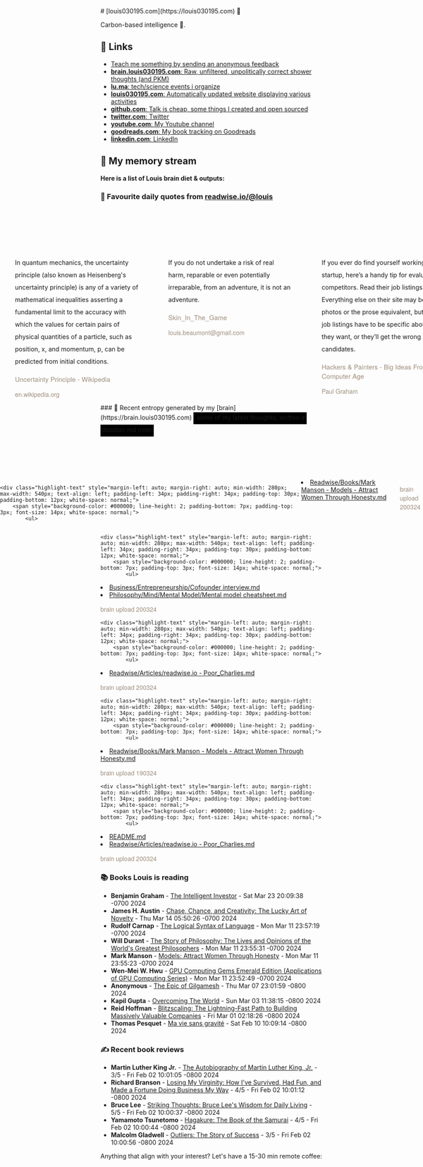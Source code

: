 <link rel="shortcut icon" href="/favicon.ico">
# [louis030195.com](https://louis030195.com) 🤔

Carbon-based intelligence 🐒. 

## 🔗 Links

- [Teach me something by sending an anonymous feedback](https://www.admonymous.co/louis030195)
- [**brain.louis030195.com**: Raw, unfiltered, unpolitically correct shower thoughts (and PKM)](https://brain.louis030195.com)
- [**lu.ma**: tech/science events i organize](https://lu.ma/u/louis030195/events?past=1)
- [**louis030195.com**: Automatically updated website displaying various activities](https://louis030195.com)
- [**github.com**: Talk is cheap, some things I created and open sourced](https://github.com/louis030195)
- [**twitter.com**: Twitter](https://twitter.com/@louis030195)
- [**youtube.com**: My Youtube channel](https://www.youtube.com/channel/UCQyHp-A6Y4hwRt7qmi_TYOQ)
- [**goodreads.com**: My book tracking on Goodreads](https://www.goodreads.com/user/show/103091881-louis-beaumont)
- [**linkedin.com**: LinkedIn](https://www.linkedin.com/in/louis030195)

## 🌊 My memory stream

**Here is a list of Louis brain diet & outputs:**

### 👋 Favourite daily quotes from [readwise.io/@louis](https://readwise.io/@louis)
<div class="some-highlights" style="display: flex;
  margin-left: -50vw;
  left: 50%;
  overflow-x: scroll;
  width: 100vw;
  position: relative; margin-top: 6rem;">
<div class="highlight-text" style="margin-left: auto; margin-right: auto; min-width: 280px; max-width: 540px; text-align: left; padding-left: 34px; padding-right: 34px; padding-top: 30px; padding-bottom: 12px; white-space: normal;">
<span style="background-color: transparent; line-height: 2; padding-bottom: 7px; padding-top: 3px; font-size: 14px; white-space: normal;">
          In quantum mechanics, the uncertainty principle (also known as Heisenberg's uncertainty principle) is any of a variety of mathematical inequalities asserting a fundamental limit to the accuracy with which the values for certain pairs of physical quantities of a particle, such as position, x, and momentum, p, can be predicted from initial conditions.
        </span>
<div style="font-family: Helvetica, Arial, sans-serif;">
<div style='font-size: 14px; margin-bottom: 0; margin-top: 10px; font-family: "Raleway", "HelveticaNeue", "Helvetica Neue", Helvetica, Arial, sans-serif; white-space: normal; font-display: swap;'>
<p style="margin-bottom: 0; font-size: 15px; margin-bottom: 2px; color: #9f8e7d">Uncertainty Principle - Wikipedia</p>
<p style="margin-bottom: 0; color: #9f8e7d">en.wikipedia.org</p>
</div>
</div>
</div>
<div class="highlight-text" style="margin-left: auto; margin-right: auto; min-width: 280px; max-width: 540px; text-align: left; padding-left: 34px; padding-right: 34px; padding-top: 30px; padding-bottom: 12px; white-space: normal;">
<span style="background-color: transparent; line-height: 2; padding-bottom: 7px; padding-top: 3px; font-size: 14px; white-space: normal;">
          If you do not undertake a risk of real harm, reparable or even potentially irreparable, from an adventure, it is not an adventure.
        </span>
<div style="font-family: Helvetica, Arial, sans-serif;">
<div style='font-size: 14px; margin-bottom: 0; margin-top: 10px; font-family: "Raleway", "HelveticaNeue", "Helvetica Neue", Helvetica, Arial, sans-serif; white-space: normal; font-display: swap;'>
<p style="margin-bottom: 0; font-size: 15px; margin-bottom: 2px; color: #9f8e7d">Skin_In_The_Game</p>
<p style="margin-bottom: 0; color: #9f8e7d">louis.beaumont@gmail.com</p>
</div>
</div>
</div>
<div class="highlight-text" style="margin-left: auto; margin-right: auto; min-width: 280px; max-width: 540px; text-align: left; padding-left: 34px; padding-right: 34px; padding-top: 30px; padding-bottom: 12px; white-space: normal;">
<span style="background-color: transparent; line-height: 2; padding-bottom: 7px; padding-top: 3px; font-size: 14px; white-space: normal;">
          If you ever do find yourself working for a startup, here’s a handy tip for evaluating competitors. Read their job listings. Everything else on their site may be stock photos or the prose equivalent, but the job listings have to be specific about what they want, or they’ll get the wrong candidates.
        </span>
<div style="font-family: Helvetica, Arial, sans-serif;">
<div style='font-size: 14px; margin-bottom: 0; margin-top: 10px; font-family: "Raleway", "HelveticaNeue", "Helvetica Neue", Helvetica, Arial, sans-serif; white-space: normal; font-display: swap;'>
<p style="margin-bottom: 0; font-size: 15px; margin-bottom: 2px; color: #9f8e7d">Hackers &amp; Painters - Big Ideas From the Computer Age</p>
<p style="margin-bottom: 0; color: #9f8e7d">Paul Graham</p>
</div>
</div>
</div>
</div>
### 🧠 Recent entropy generated by my [brain](https://brain.louis030195.com)
<span style="background-color: #000000; line-height: 2; padding-bottom: 7px; padding-top: 3px; font-size: 14px; white-space: normal;">
    ℹ️ some of my latest thoughts, written in obsidian.md notes
</span>
<div class="some-highlights" style="display: flex;
    margin-left: -50vw;
    left: 50%;
    overflow-x: scroll;
    width: 100vw;
    position: relative; margin-top: 6rem;">
    
    <div class="highlight-text" style="margin-left: auto; margin-right: auto; min-width: 280px; max-width: 540px; text-align: left; padding-left: 34px; padding-right: 34px; padding-top: 30px; padding-bottom: 12px; white-space: normal;">
        <span style="background-color: #000000; line-height: 2; padding-bottom: 7px; padding-top: 3px; font-size: 14px; white-space: normal;">
            <ul>
<li><a href="https://brain.louis030195.com/Readwise/Books/Mark%20Manson%20-%20Models%20-%20Attract%20Women%20Through%20Honesty.md">Readwise/Books/Mark Manson - Models - Attract Women Through Honesty.md</a></li>
            </ul>
        </span>
        <div style="font-family: Helvetica, Arial, sans-serif;">
            <div style='font-size: 14px; margin-bottom: 0; margin-top: 10px; font-family: "Raleway", "HelveticaNeue", "Helvetica Neue", Helvetica, Arial, sans-serif; white-space: normal; font-display: swap;'>
                <p style="margin-bottom: 0; color: #9f8e7d">brain upload 200324</p>
            </div>
        </div>
    </div>
    

    <div class="highlight-text" style="margin-left: auto; margin-right: auto; min-width: 280px; max-width: 540px; text-align: left; padding-left: 34px; padding-right: 34px; padding-top: 30px; padding-bottom: 12px; white-space: normal;">
        <span style="background-color: #000000; line-height: 2; padding-bottom: 7px; padding-top: 3px; font-size: 14px; white-space: normal;">
            <ul>
<li><a href="https://brain.louis030195.com/Business/Entrepreneurship/Cofounder%20interview.md">Business/Entrepreneurship/Cofounder interview.md</a></li>
<li><a href="https://brain.louis030195.com/Philosophy/Mind/Mental%20Model/Mental%20model%20cheatsheet.md">Philosophy/Mind/Mental Model/Mental model cheatsheet.md</a></li>
            </ul>
        </span>
        <div style="font-family: Helvetica, Arial, sans-serif;">
            <div style='font-size: 14px; margin-bottom: 0; margin-top: 10px; font-family: "Raleway", "HelveticaNeue", "Helvetica Neue", Helvetica, Arial, sans-serif; white-space: normal; font-display: swap;'>
                <p style="margin-bottom: 0; color: #9f8e7d">brain upload 200324</p>
            </div>
        </div>
    </div>
    

    <div class="highlight-text" style="margin-left: auto; margin-right: auto; min-width: 280px; max-width: 540px; text-align: left; padding-left: 34px; padding-right: 34px; padding-top: 30px; padding-bottom: 12px; white-space: normal;">
        <span style="background-color: #000000; line-height: 2; padding-bottom: 7px; padding-top: 3px; font-size: 14px; white-space: normal;">
            <ul>
<li><a href="https://brain.louis030195.com/Readwise/Articles/readwise.io%20-%20Poor_Charlies.md">Readwise/Articles/readwise.io - Poor_Charlies.md</a></li>
            </ul>
        </span>
        <div style="font-family: Helvetica, Arial, sans-serif;">
            <div style='font-size: 14px; margin-bottom: 0; margin-top: 10px; font-family: "Raleway", "HelveticaNeue", "Helvetica Neue", Helvetica, Arial, sans-serif; white-space: normal; font-display: swap;'>
                <p style="margin-bottom: 0; color: #9f8e7d">brain upload 200324</p>
            </div>
        </div>
    </div>
    

    <div class="highlight-text" style="margin-left: auto; margin-right: auto; min-width: 280px; max-width: 540px; text-align: left; padding-left: 34px; padding-right: 34px; padding-top: 30px; padding-bottom: 12px; white-space: normal;">
        <span style="background-color: #000000; line-height: 2; padding-bottom: 7px; padding-top: 3px; font-size: 14px; white-space: normal;">
            <ul>
<li><a href="https://brain.louis030195.com/Readwise/Books/Mark%20Manson%20-%20Models%20-%20Attract%20Women%20Through%20Honesty.md">Readwise/Books/Mark Manson - Models - Attract Women Through Honesty.md</a></li>
            </ul>
        </span>
        <div style="font-family: Helvetica, Arial, sans-serif;">
            <div style='font-size: 14px; margin-bottom: 0; margin-top: 10px; font-family: "Raleway", "HelveticaNeue", "Helvetica Neue", Helvetica, Arial, sans-serif; white-space: normal; font-display: swap;'>
                <p style="margin-bottom: 0; color: #9f8e7d">brain upload 190324</p>
            </div>
        </div>
    </div>
    

    <div class="highlight-text" style="margin-left: auto; margin-right: auto; min-width: 280px; max-width: 540px; text-align: left; padding-left: 34px; padding-right: 34px; padding-top: 30px; padding-bottom: 12px; white-space: normal;">
        <span style="background-color: #000000; line-height: 2; padding-bottom: 7px; padding-top: 3px; font-size: 14px; white-space: normal;">
            <ul>
<li><a href="https://brain.louis030195.com/README.md">README.md</a></li>
<li><a href="https://brain.louis030195.com/Readwise/Articles/readwise.io%20-%20Poor_Charlies.md">Readwise/Articles/readwise.io - Poor_Charlies.md</a></li>
            </ul>
        </span>
        <div style="font-family: Helvetica, Arial, sans-serif;">
            <div style='font-size: 14px; margin-bottom: 0; margin-top: 10px; font-family: "Raleway", "HelveticaNeue", "Helvetica Neue", Helvetica, Arial, sans-serif; white-space: normal; font-display: swap;'>
                <p style="margin-bottom: 0; color: #9f8e7d">brain upload 200324</p>
            </div>
        </div>
    </div>
    
</div>


### 📚 Books Louis is reading

-   **Benjamin Graham**  - [The Intelligent Investor](https://www.goodreads.com/book/show/106835.The_Intelligent_Investor) - Sat Mar 23 20:09:38 -0700 2024
-   **James H. Austin**  - [Chase, Chance, and Creativity: The Lucky Art of Novelty](https://www.goodreads.com/book/show/1147920.Chase_Chance_and_Creativity) - Thu Mar 14 05:50:26 -0700 2024
-   **Rudolf Carnap**  - [The Logical Syntax of Language](https://www.goodreads.com/book/show/163785.The_Logical_Syntax_of_Language) - Mon Mar 11 23:57:19 -0700 2024
-   **Will Durant**  - [The Story of Philosophy: The Lives and Opinions of the World&#39;s Greatest Philosophers](https://www.goodreads.com/book/show/31795.The_Story_of_Philosophy) - Mon Mar 11 23:55:31 -0700 2024
-   **Mark Manson**  - [Models: Attract Women Through Honesty](https://www.goodreads.com/book/show/12633800-models) - Mon Mar 11 23:55:23 -0700 2024
-   **Wen-Mei W. Hwu**  - [GPU Computing Gems Emerald Edition (Applications of GPU Computing Series)](https://www.goodreads.com/book/show/9255421-gpu-computing-gems-emerald-edition) - Mon Mar 11 23:52:49 -0700 2024
-   **Anonymous**  - [The Epic of Gilgamesh](https://www.goodreads.com/book/show/19351.The_Epic_of_Gilgamesh) - Thu Mar 07 23:01:59 -0800 2024
-   **Kapil Gupta**  - [Overcoming The World](https://www.goodreads.com/book/show/86801952-overcoming-the-world) - Sun Mar 03 11:38:15 -0800 2024
-   **Reid Hoffman**  - [Blitzscaling: The Lightning-Fast Path to Building Massively Valuable Companies](https://www.goodreads.com/book/show/38398157-blitzscaling) - Fri Mar 01 02:18:26 -0800 2024
-   **Thomas Pesquet**  - [Ma vie sans gravité](https://www.goodreads.com/book/show/197901801-ma-vie-sans-gravit) - Sat Feb 10 10:09:14 -0800 2024

### ✍ Recent book reviews

-   **Martin Luther King Jr.**  - [The Autobiography of Martin Luther King, Jr.](https://www.goodreads.com/book/show/42547.The_Autobiography_of_Martin_Luther_King_Jr_) - 3/5 - Fri Feb 02 10:01:05 -0800 2024
-   **Richard Branson**  - [Losing My Virginity: How I&#39;ve Survived, Had Fun, and Made a Fortune Doing Business My Way](https://www.goodreads.com/book/show/211099.Losing_My_Virginity) - 4/5 - Fri Feb 02 10:01:12 -0800 2024
-   **Bruce Lee**  - [Striking Thoughts: Bruce Lee&#39;s Wisdom for Daily Living](https://www.goodreads.com/book/show/259311.Striking_Thoughts) - 5/5 - Fri Feb 02 10:00:37 -0800 2024
-   **Yamamoto Tsunetomo**  - [Hagakure: The Book of the Samurai](https://www.goodreads.com/book/show/277950.Hagakure) - 4/5 - Fri Feb 02 10:00:44 -0800 2024
-   **Malcolm Gladwell**  - [Outliers: The Story of Success](https://www.goodreads.com/book/show/3228917-outliers) - 3/5 - Fri Feb 02 10:00:56 -0800 2024

Anything that align with your interest? Let's have a 15-30 min remote coffee:


<div style="width:100%;height:100%;overflow:scroll" id="my-cal-inline"></div>
<script type="text/javascript">
  (function (C, A, L) { let p = function (a, ar) { a.q.push(ar); }; let d = C.document; C.Cal = C.Cal || function () { let cal = C.Cal; let ar = arguments; if (!cal.loaded) { cal.ns = {}; cal.q = cal.q || []; d.head.appendChild(d.createElement("script")).src = A; cal.loaded = true; } if (ar[0] === L) { const api = function () { p(api, arguments); }; const namespace = ar[1]; api.q = api.q || []; typeof namespace === "string" ? (cal.ns[namespace] = api) && p(api, ar) : p(cal, ar); return; } p(cal, ar); }; })(window, "https://app.cal.com/embed/embed.js", "init");
Cal("init", "cof", {origin:"https://cal.com"});

  Cal.ns.cof("inline", {
	elementOrSelector:"#my-cal-inline",
	calLink: "louis030195/cof",
	layout: "month_view"
  });
  
  Cal.ns.cof("ui", {"styles":{"branding":{"brandColor":"#000000"}},"hideEventTypeDetails":false,"layout":"month_view"});
  </script>
  
